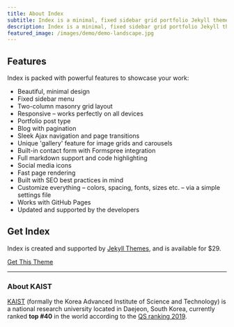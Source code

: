 ```yaml
---
title: About Index
subtitle: Index is a minimal, fixed sidebar grid portfolio Jekyll theme. Perfect for designers, artists, photographers and developers to use for their portfolio website.
description: Index is a minimal, fixed sidebar grid portfolio Jekyll theme.
featured_image: /images/demo/demo-landscape.jpg
---
```




## Features

Index is packed with powerful features to showcase your work:

* Beautiful, minimal design
* Fixed sidebar menu
* Two-column masonry grid layout
* Responsive – works perfectly on all devices
* Portfolio post type
* Blog with pagination
* Sleek Ajax navigation and page transitions
* Unique 'gallery' feature for image grids and carousels
* Built-in contact form with Formspree integration
* Full markdown support and code highlighting
* Social media icons
* Fast page rendering
* Built with SEO best practices in mind
* Customize everything – colors, spacing, fonts, sizes etc. – via a simple settings file
* Works with GitHub Pages
* Updated and supported by the developers

## Get Index

Index is created and supported by [Jekyll Themes](https://jekyllthemes.io), and is available for $29.

<a href="https://jekyllthemes.io/theme/index-portfolio-jekyll-theme" class="button button--large">Get This Theme</a>

---

### About KAIST

[KAIST](https://en.wikipedia.org/wiki/KAIST) (formally the Korea Advanced Institute of Science and Technology) is a national research university located in  Daejeon, South Korea, currently ranked **top #40** in the world according to the [QS ranking 2019](https://www.topuniversities.com/university-rankings/world-university-rankings/2019).